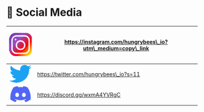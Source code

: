 # 📰 Social Media



| <p> <img src="../.gitbook/assets/image (39).png" alt=""></p><p> </p> | https://instagram.com/hungrybees\_io?utm\_medium=copy\_link |
| :------------------------------------------------------------------: | ----------------------------------------------------------- |
|               ![](<../.gitbook/assets/image (24).png>)               | https://twitter.com/hungrybees\_io?s=11                     |
|                ![](<../.gitbook/assets/image (3).png>)               | https://discord.gg/wxmA4YVRgC                               |
